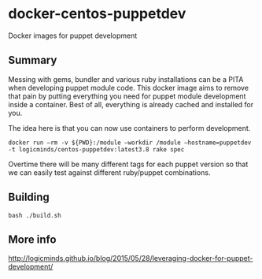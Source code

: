 # docker-centos-puppetdev
Docker images for puppet development 

## Summary
Messing with gems, bundler and various ruby installations can be a PITA when developing puppet module code. This docker image aims to remove that pain by putting everything you need for puppet module development inside a container. Best of all, everything is already cached and installed for you.

The idea here is that you can now use containers to perform development.

```shell
docker run –rm -v ${PWD}:/module –workdir /module –hostname=puppetdev -t logicminds/centos-puppetdev:latest3.8 rake spec
```

Overtime there will be many different tags for each puppet version so that we can easily test against different ruby/puppet combinations.

## Building
```shell
bash ./build.sh
```

## More info
http://logicminds.github.io/blog/2015/05/28/leveraging-docker-for-puppet-development/
